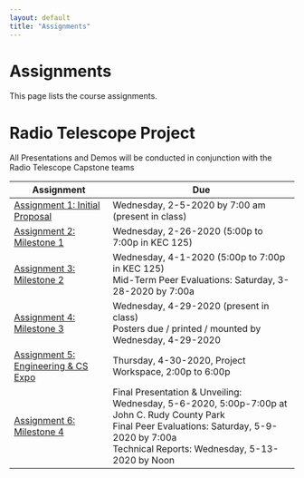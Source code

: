 ```yaml
---
layout: default
title: "Assignments"
---
```


# Assignments

This page lists the course assignments.

# Radio Telescope Project
All Presentations and Demos will be conducted in conjunction with the Radio Telescope Capstone teams

Assignment | Due
---------- | ---
[Assignment 1: Initial Proposal](assign01.html) | Wednesday, 2-5-2020 by 7:00 am (present in class)
[Assignment 2: Milestone 1](assign02.html) | Wednesday, 2-26-2020 (5:00p to 7:00p in KEC 125)
[Assignment 3: Milestone 2](assign03.html) | Wednesday, 4-1-2020 (5:00p to 7:00p in KEC 125)<br>Mid-Term Peer Evaluations: Saturday, 3-28-2020 by 7:00a
[Assignment 4: Milestone 3](assign04.html) | Wednesday, 4-29-2020 (present in class)<br>Posters due / printed / mounted by Wednesday, 4-29-2020
[Assignment 5: Engineering & CS Expo](assign05.html) | Thursday, 4-30-2020, Project Workspace, 2:00p to 6:00p
[Assignment 6: Milestone 4](assign06.html) | Final Presentation & Unveiling: Wednesday, 5-6-2020, 5:00p-7:00p at John C. Rudy County Park<br>Final Peer Evaluations: Saturday, 5-9-2020 by 7:00a<br>Technical Reports: Wednesday, 5-13-2020 by Noon

<!-- vim:set wrap: -->
<!-- vim:set linebreak: -->
<!-- vim:set nolist: -->
